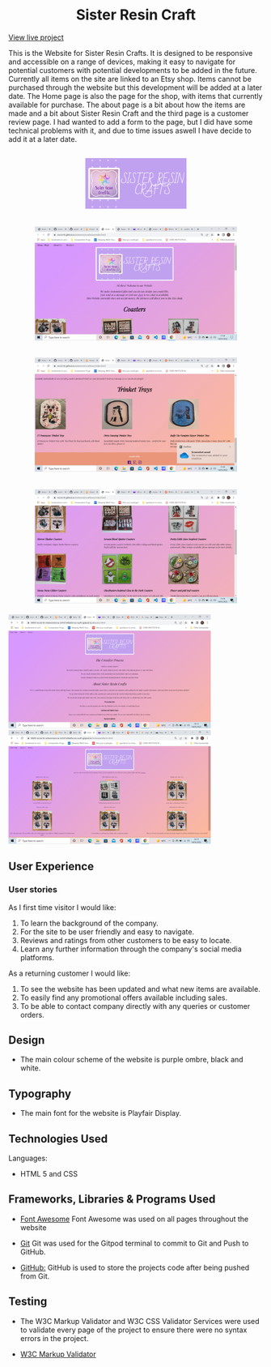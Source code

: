 <h1 align="center">Sister Resin Craft</h1>

[View live project](https://mcnic16.github.io/sistersresincraftnew/index.html)

This is the Website for Sister Resin Crafts. It is designed to be responsive and accessible on a range of devices, making it easy to navigate for potential customers with potential developments to be added in the future.
Currently all items on the site are linked to an Etsy shop. Items cannot be purchased through the website but this development will be added at a later date.
The Home page is also the page for the shop, with items that currently available for purchase. The about page is a bit about how the items are made and a bit about Sister Resin Craft and the third page is a customer review page. I had wanted to add a form to the page, but I did have some technical problems with it, and due to time issues aswell I have decide to add it at a later date.

<h2 align="center"><img src="assets/images/logo.png" width="200"></h2>


<h2 align="center"><img src="assets/readmeimages/laptop.png" width="400px"></h2>
<h2 align="center"><img src="assets/readmeimages/laptop1.png" width="400px"></h2>
<h2 align="center"><img src="assets/readmeimages/laptop2.png" width="400px"></h2>

<img src="assets/readmeimages/aboutus.png" width="400px">
<img src="assets/readmeimages/reviews.png" width="400px">

## User Experience
 ### User stories
As I first time visitor I would like: 
1. To learn the background of the company.
2. For the site to be user friendly and easy to navigate.
3. Reviews and ratings from other customers to be easy to locate.
4. Learn any further information through the company's social media platforms.

As a returning customer I would like:

1. To see the website has been updated and what new items are available.
2. To easily find any promotional offers available including sales.
3. To be able to contact company directly with any queries or customer orders.

 ## Design
- The main colour scheme of the website is purple ombre, black and white.

## Typography
- The main font for the website is Playfair Display.

## Technologies Used
Languages:
- HTML 5 and CSS

## Frameworks, Libraries & Programs Used

- [Font Awesome](https://fonts.google.com/)
 Font Awesome was used on all pages throughout the website 
 - [Git](https://git-scm.com/)
Git was used for the Gitpod terminal to commit to Git and Push to GitHub.
 
 - [GitHub:](https://github.com/)
 GitHub is used to store the projects code after being pushed from Git.

 ## Testing

-  The W3C Markup Validator and W3C CSS Validator Services were used to validate every page of the project to ensure there were no syntax errors in the project.

-   [W3C Markup Validator](https://jigsaw.w3.org/css-validator/#validate_by_input)



